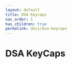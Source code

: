 ```yaml
---
layout: default
title: DSA Keycaps
nav_order: 1
has_children: true
permalink: docs/dsa-keycaps
---
```


# DSA KeyCaps

